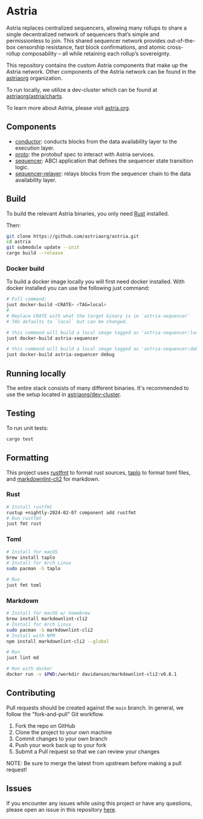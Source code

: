 # Astria

Astria replaces centralized sequencers, allowing many rollups to share a single
decentralized network of sequencers that’s simple and permissionless to join.
This shared sequencer network provides out-of-the-box censorship resistance,
fast block confirmations, and atomic cross-rollup composability – all while
retaining each rollup’s sovereignty.

This repository contains the custom Astria components that make up the Astria
network. Other components of the Astria network can be found in the
[astriaorg](https://github.com/astriaorg) organization.

To run locally, we utilize a dev-cluster which can be found at
[astriaorg/astria/charts](https://github.com/astriaorg/astria/tree/main/charts).

To learn more about Astria, please visit [astria.org](https://astria.org).

## Components

* [conductor](https://github.com/astriaorg/astria/tree/main/crates/astria-conductor):
  conducts blocks from the data availability layer to the execution layer.
* [proto](https://github.com/astriaorg/astria/tree/main/proto):
  the protobuf spec to interact with Astria services.
* [sequencer](https://github.com/astriaorg/astria/tree/main/crates/astria-sequencer):
  ABCI application that defines the sequencer state transition logic.
* [sequencer-relayer](https://github.com/astriaorg/astria/tree/main/crates/astria-sequencer-relayer):
  relays blocks from the sequencer chain to the data availability layer.

## Build

To build the relevant Astria binaries, you only need
[Rust](https://www.rust-lang.org/tools/install) installed.

Then:

```sh
git clone https://github.com/astriaorg/astria.git
cd astria
git submodule update --init
cargo build --release
```

### Docker build

To build a docker image locally you will first need docker installed. With
docker installed you can use the following just command:

```sh
# Full command:
just docker-build <CRATE> <TAG=local>
#
# Replace CRATE with what the target binary is ie `astria-sequencer`
# TAG defaults to `local` but can be changed.

# this command will build a local image tagged as 'astria-sequencer:local'
just docker-build astria-sequencer

# this command will build a local image tagged as 'astria-sequencer:debug'
just docker-build astria-sequencer debug
```

## Running locally

The entire stack consists of many different binaries. It's recommended to use the
setup located in
[astriaorg/dev-cluster](https://github.com/astriaorg/dev-cluster).

## Testing

To run unit tests:

```sh
cargo test
```

## Formatting

This project uses [rustfmt](https://github.com/rust-lang/rustfmt) to format rust
sources, [taplo](https://github.com/tamasfe/taplo) to format toml files, and
[markdownlint-cli2](https://github.com/DavidAnson/markdownlint-cli2) for
markdown.

### Rust

```sh
# Install rustfmt
rustup +nightly-2024-02-07 component add rustfmt
# Run rustfmt
just fmt rust
```

### Toml

```sh
# Install for macOS
brew install taplo
# Install for Arch Linux
sudo pacman -S taplo

# Run
just fmt toml
```

### Markdown

```sh
# Install for macOS w/ homebrew
brew install markdownlint-cli2
# Install for Arch Linux
sudo pacman -S markdownlint-cli2
# Install with NPM
npm install markdownlint-cli2 --global

# Run
just lint md

# Run with docker
docker run -v $PWD:/workdir davidanson/markdownlint-cli2:v0.8.1
```

## Contributing

Pull requests should be created against the `main` branch. In general, we follow
the "fork-and-pull" Git workflow.

1. Fork the repo on GitHub
2. Clone the project to your own machine
3. Commit changes to your own branch
4. Push your work back up to your fork
5. Submit a Pull request so that we can review your changes

NOTE: Be sure to merge the latest from upstream before making a pull request!

## Issues

If you encounter any issues while using this project or have any questions,
please open an issue in this repository
[here](https://github.com/astriaorg/astria/issues).

